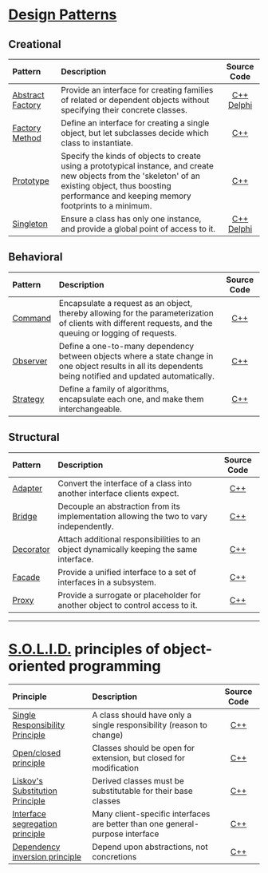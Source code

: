 # [Design Patterns](https://en.wikipedia.org/wiki/Software_design_pattern)

## Creational
| Pattern | Description | Source Code |
| :--- | :--- | :---: |
|[Abstract Factory](https://en.wikipedia.org/wiki/Abstract_factory_pattern)|Provide an interface for creating families of related or dependent objects without specifying their concrete classes.|[C++](Creational/Abstract-factory) [Delphi](Creational/Abstract-factory/Delphi)|
|[Factory Method](https://en.wikipedia.org/wiki/Factory_method_pattern)|Define an interface for creating a single object, but let subclasses decide which class to instantiate.|[C++](Creational/Factory-method) |
|[Prototype](https://en.wikipedia.org/wiki/Prototype_pattern)|Specify the kinds of objects to create using a prototypical instance, and create new objects from the 'skeleton' of an existing object, thus boosting performance and keeping memory footprints to a minimum.|[C++](Creational/Prototype)
|[Singleton](https://en.wikipedia.org/wiki/Singleton_patternn)|Ensure a class has only one instance, and provide a global point of access to it.|[C++](Creational/Singleton) [Delphi](Creational/Singleton/Delphi) |

## Behavioral
| Pattern | Description | Source Code |
| :--- | :--- | :---: |
|[Command](https://en.wikipedia.org/wiki/Command_pattern)|Encapsulate a request as an object, thereby allowing for the parameterization of clients with different requests, and the queuing or logging of requests.|[C++](Behavioral/Command)|
|[Observer](https://en.wikipedia.org/wiki/Observer_pattern)|Define a one-to-many dependency between objects where a state change in one object results in all its dependents being notified and updated automatically.|[C++](Behavioral/Observer)|
|[Strategy](https://en.wikipedia.org/wiki/Strategy_pattern)|Define a family of algorithms, encapsulate each one, and make them interchangeable.|[C++](Behavioral/Strategy)|

## Structural
| Pattern | Description | Source Code |
| :--- | :--- | :---: |
|[Adapter](https://en.wikipedia.org/wiki/Adapter_pattern)|Convert the interface of a class into another interface clients expect.|[C++](Structural/Adapter)|
|[Bridge](https://en.wikipedia.org/wiki/Bridge_pattern)|Decouple an abstraction from its implementation allowing the two to vary independently.|[C++](Structural/Bridge)|
|[Decorator](https://en.wikipedia.org/wiki/Decorator_pattern)|Attach additional responsibilities to an object dynamically keeping the same interface.|[C++](Structural/Decorator)|
|[Facade](https://en.wikipedia.org/wiki/Facade_pattern)|Provide a unified interface to a set of interfaces in a subsystem.|[C++](Structural/Facade)|
|[Proxy](https://en.wikipedia.org/wiki/Proxy_pattern)|Provide a surrogate or placeholder for another object to control access to it.|[C++](Structural/Proxy)|

----

# [S.O.L.I.D.](https://en.wikipedia.org/wiki/SOLID) principles of object-oriented programming

| Principle | Description | Source Code |
| :--- | :--- | :---: |
|[Single Responsibility Principle](https://en.wikipedia.org/wiki/Single_responsibility_principle)|A class should have only a single responsibility (reason to change)|[C++](SOLID/Single-Responsibility-Principle)|
|[Open/closed principle](https://en.wikipedia.org/wiki/Open%E2%80%93closed_principle)|Classes should be open for extension, but closed for modification|[C++](SOLID/Open-Closed-Principle)|
|[Liskov's Substitution Principle](https://en.wikipedia.org/wiki/Liskov_substitution_principle)|Derived classes must be substitutable for their base classes|[C++](SOLID/Liskov-Substitution-Principle)|
|[Interface segregation principle](https://en.wikipedia.org/wiki/Interface_segregation_principle)|Many client-specific interfaces are better than one general-purpose interface|[C++](SOLID/Interface-Segregation-Principle)|
|[Dependency inversion principle](https://en.wikipedia.org/wiki/Dependency_inversion_principle)|Depend upon abstractions, not concretions|[C++](SOLID/Dependency-Inversion-Principle)|